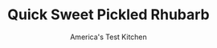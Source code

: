 ---
layout: ../../layouts/MarkdownPostLayout.astro
title: Quick Sweet Pickled Rhubarb
author: America's Test Kitchen
pubDate: 2023-03-15
description: "Once you try them, you’ll be putting these rhubarb pickles on everything."
image_url: https://res.cloudinary.com/hksqkdlah/image/upload/ar_1:1,c_fill,dpr_2.0,f_auto,fl_lossy.progressive.strip_profile,g_faces:auto,q_auto:low,w_344/SFS_PickledRhubarb_009_lq5lgx
tags: ["Fruit","Condiments"]
calories: 590
protein: 
carbohydrates: 18
fats: 
fiber: 
ingredients: ["8 ounces, rhubarb, trimmed and sliced on bias 1/8 inch thick (about 2 cups)","1 (3-inch), strip lemon zest","⅔ cup, sugar","1⁄2 cup, water","1⁄2 cup, red wine vinegar","1⁄2 teaspoon, table salt"]
serves: 8
time: "15 minutes, plus 26 hours cooling and pickling"
instructions: ["Combine rhubarb and lemon zest in 1-pint glass jar with tight-fitting lid. Combine sugar, water, vinegar, and salt in small saucepan and bring to boil over medium-high heat. Pour brine into jar, making sure all rhubarb is submerged. Let cool completely, about 2 hours.","Affix jar lid and refrigerate for at least 24 hours before serving. (Pickles can be refrigerated for up to 2 weeks.)"]
nutrition: ["94 mg Potassium, K","5 mg Phosphorus, P","28 mg Calcium, Ca","4 mg Magnesium, Mg","148 mg Sodium, Na","2 mg Vitamin C, total ascorbic acid","2 µg Folate, food","16 g Sugars, total","8 µg Vitamin K (phylloquinone)","57 g Water","18 g Carbohydrate, by difference","2 µg Folate, DFE","1 µg Vitamin A, RAE","73 kcal Energy","16 g Sugars, added","590 calories"]
notes: "Eight ounces of rhubarb is two to three stalks. Choose stalks that are ¾ to 1 inch thick. Depending on the style of your jar, you may have extra brine. The important thing is to make sure that the rhubarb is fully submerged. Serve the pickles on a charcuterie or cheese platter, in a salad or grain bowl, or as a chopped relish on a sandwich, or eat them straight out of the jar."
---